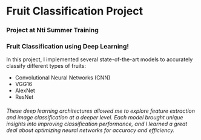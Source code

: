 # Fruit Classification Project
### Project at Nti Summer Training

### Fruit Classification using Deep Learning!
In this project, I implemented several state-of-the-art models to accurately classify different types of fruits:
- Convolutional Neural Networks (CNN)
- VGG16
- AlexNet
- ResNet
###### These deep learning architectures allowed me to explore feature extraction and image classification at a deeper level. Each model brought unique insights into improving classification performance, and I learned a great deal about optimizing neural networks for accuracy and efficiency.
